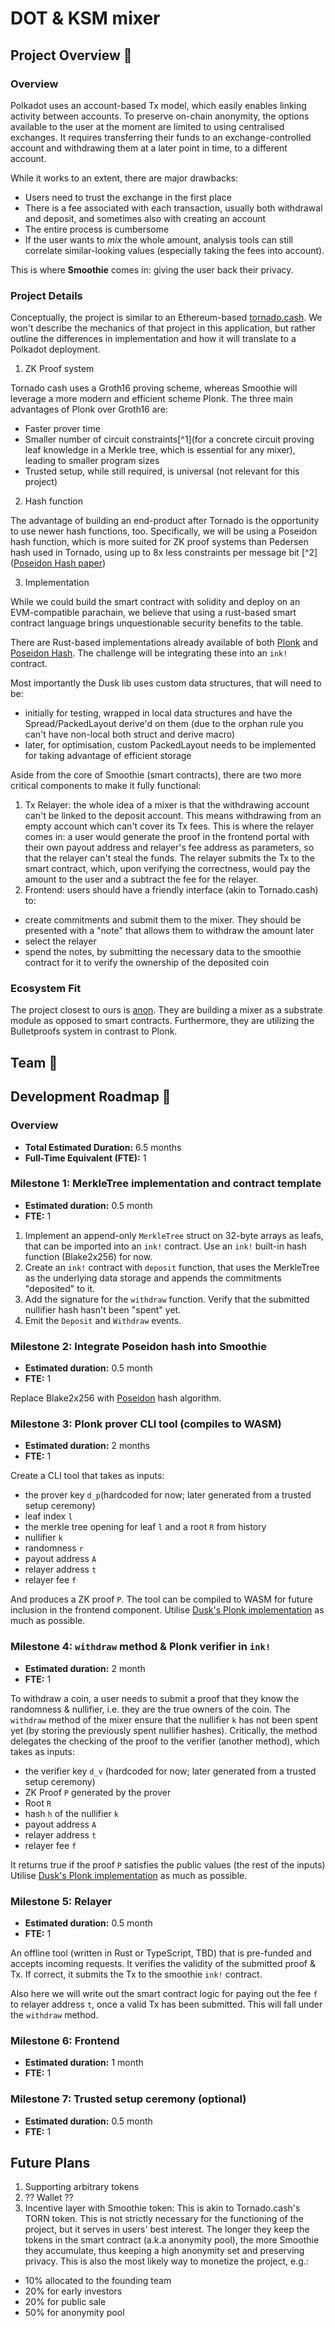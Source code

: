 # DOT & KSM mixer

## Project Overview :page_facing_up:

### Overview

Polkadot uses an account-based Tx model, which easily enables linking activity between accounts.
To preserve on-chain anonymity, the options available to the user at the moment are limited to using centralised exchanges.
It requires transferring their funds to an exchange-controlled account and withdrawing them at a later point in time, to a different account.

While it works to an extent, there are major drawbacks:

* Users need to trust the exchange in the first place
* There is a fee associated with each transaction, usually both withdrawal and deposit, and sometimes also with creating an account
* The entire process is cumbersome
* If the user wants to *mix* the whole amount, analysis tools can still correlate similar-looking values (especially taking the fees into account).

This is where **Smoothie** comes in: giving the user back their privacy.

### Project Details

Conceptually, the project is similar to an Ethereum-based [tornado.cash](https://tornado.cash/). We won't describe the mechanics of that project in this application, but rather outline the differences in implementation and how it will translate to a Polkadot deployment.

1. ZK Proof system

Tornado cash uses a Groth16 proving scheme, whereas Smoothie will leverage a more modern and efficient scheme Plonk.
The three main advantages of Plonk over Groth16 are:

* Faster prover time
* Smaller number of circuit constraints[^1](for a concrete circuit proving leaf knowledge in a Merkle tree, which is essential for any mixer), leading to smaller program sizes
* Trusted setup, while still required, is universal (not relevant for this project)

2. Hash function

The advantage of building an end-product after Tornado is the opportunity to use newer hash functions, too. Specifically, we will be using a Poseidon hash function, which is more suited for ZK proof systems than Pedersen hash used in Tornado, using up to 8x less constraints per message bit [^2]([Poseidon Hash paper](https://eprint.iacr.org/2019/458.pdf))

3. Implementation

While we could build the smart contract with solidity and deploy on an EVM-compatible parachain, we believe that using a rust-based smart contract language brings unquestionable security benefits to the table.

There are Rust-based implementations already available of both [Plonk](https://github.com/dusk-network/plonk) and [Poseidon Hash](https://github.com/dusk-network/Poseidon252/). The challenge will be integrating these into an `ink!` contract.

Most importantly the Dusk lib uses custom data structures, that will need to be:
 - initially for testing, wrapped in local data structures and have the Spread/PackedLayout derive'd on them (due to the orphan rule you can't have non-local both struct and derive macro)
 - later, for optimisation, custom PackedLayout needs to be implemented for taking advantage of efficient storage


Aside from the core of Smoothie (smart contracts), there are two more critical components to make it fully functional:
1. Tx Relayer: the whole idea of a mixer is that the withdrawing account can't be linked to the deposit account. This means withdrawing from an empty account which can't cover its Tx fees. This is where the relayer comes in: a user would generate the proof in the frontend portal with their own payout address and relayer's fee address as parameters, so that the relayer can't steal the funds. The relayer submits the Tx to the smart contract, which, upon verifying the correctness, would pay the amount to the user and a subtract the fee for the relayer.
2. Frontend: users should have a friendly interface (akin to Tornado.cash) to:
  - create commitments and submit them to the mixer. They should be presented with a "note" that allows them to withdraw the amount later
  - select the relayer
  - spend the notes, by submitting the necessary data to the smoothie contract for it to verify the ownership of the deposited coin

### Ecosystem Fit

The project closest to ours is [anon](https://github.com/webb-tools/anon). They are building a mixer as a substrate module as opposed to smart contracts. Furthermore, they are utilizing the Bulletproofs system in contrast to Plonk.

## Team :busts_in_silhouette:

## Development Roadmap :nut_and_bolt:

### Overview

* **Total Estimated Duration:** 6.5 months
* **Full-Time Equivalent (FTE):**  1


### Milestone 1: MerkleTree implementation and contract template

* **Estimated duration:** 0.5 month
* **FTE:**  1

1. Implement an append-only `MerkleTree` struct on 32-byte arrays as leafs, that can be imported into an `ink!` contract. Use an `ink!` built-in hash function (Blake2x256) for now.
2. Create an `ink!` contract with `deposit` function, that uses the MerkleTree as the underlying data storage and appends the commitments "deposited" to it.
3. Add the signature for the `withdraw` function. Verify that the submitted nullifier hash hasn't been "spent" yet.
4. Emit the `Deposit` and `Withdraw` events.

### Milestone 2: Integrate Poseidon hash into Smoothie

* **Estimated duration:** 0.5 month
* **FTE:**  1

Replace Blake2x256 with [Poseidon](https://github.com/dusk-network/Poseidon252/) hash algorithm.

### Milestone 3: Plonk prover CLI tool (compiles to WASM)

* **Estimated duration:** 2 months
* **FTE:**  1
 
Create a CLI tool that takes as inputs:
- the prover key `d_p`(hardcoded for now; later generated from a trusted setup ceremony)
- leaf index `l`
- the merkle tree opening for leaf `l` and a root `R` from history
- nullifier `k`
- randomness `r`
- payout address `A`
- relayer address `t`
- relayer fee `f`

And produces a ZK proof `P`. The tool can be compiled to WASM for future inclusion in the frontend component.
Utilise [Dusk's Plonk implementation](https://github.com/dusk-network/plonk) as much as possible.

### Milestone 4: `withdraw` method & Plonk verifier in `ink!`

* **Estimated duration:** 2 month
* **FTE:**  1

To withdraw a coin, a user needs to submit a proof that they know the randomness & nullifier, i.e. they are the true owners of the coin.
The `withdraw` method of the mixer ensure that the nullifier `k` has not been spent yet (by storing the previously spent nullifier hashes).
Critically, the method delegates the checking of the proof to the verifier (another method), which takes as inputs:
- the verifier key `d_v` (hardcoded for now; later generated from a trusted setup ceremony)
- ZK Proof `P` generated by the prover
- Root `R`
- hash `h` of the nullifier `k`
- payout address `A`
- relayer address `t`
- relayer fee `f`

It returns true if the proof `P` satisfies the public values (the rest of the inputs)
Utilise [Dusk's Plonk implementation](https://github.com/dusk-network/plonk) as much as possible.

### Milestone 5: Relayer

* **Estimated duration:** 0.5 month
* **FTE:**  1

An offline tool (written in Rust or TypeScript, TBD) that is pre-funded and accepts incoming requests.
It verifies the validity of the submitted proof & Tx. If correct, it submits the Tx to the smoothie `ink!` contract.

Also here we will write out the smart contract logic for paying out the fee `f` to relayer address `t`, once a valid Tx has been submitted. This will fall under the `withdraw` method.

### Milestone 6: Frontend

* **Estimated duration:** 1 month
* **FTE:**  1

### Milestone 7: Trusted setup ceremony (optional)

* **Estimated duration:** 0.5 month
* **FTE:**  1

## Future Plans

1. Supporting arbitrary tokens
2. ?? Wallet ??
3. Incentive layer with Smoothie token: This is akin to Tornado.cash's TORN token. This is not strictly necessary for the functioning of the project, but it serves in users' best interest. The longer they keep the tokens in the smart contract (a.k.a anonymity pool), the more Smoothie they accumulate, thus keeping a high anonymity set and preserving privacy. This is also the most likely way to monetize the project, e.g.:
  - 10% allocated to the founding team
  - 20% for early investors
  - 20% for public sale
  - 50% for anonymity pool
